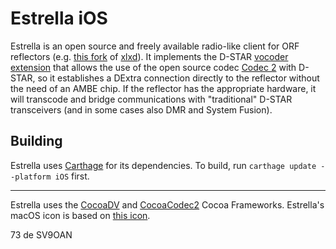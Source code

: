 # Estrella iOS

Estrella is an open source and freely available radio-like client for ORF reflectors (e.g. [this fork](https://github.com/chazapis/xlxd) of [xlxd](https://github.com/LX3JL/xlxd)). It implements the D-STAR [vocoder extension](https://github.com/chazapis/pydv#d-star-vocoder-extension) that allows the use of the open source codec [Codec 2](http://www.rowetel.com/codec2.html) with D-STAR, so it establishes a DExtra connection directly to the reflector without the need of an AMBE chip. If the reflector has the appropriate hardware, it will transcode and bridge communications with "traditional" D-STAR transceivers (and in some cases also DMR and System Fusion).

## Building

Estrella uses [Carthage](https://github.com/Carthage/Carthage) for its dependencies. To build, run `carthage update --platform iOS` first.

---

Estrella uses the [CocoaDV](https://github.com/chazapis/CocoaDV) and [CocoaCodec2](https://github.com/chazapis/CocoaCodec2) Cocoa Frameworks. Estrella's macOS icon is based on [this icon](https://www.deviantart.com/rkrusty/art/Reeder-OS-X-464190500).

73 de SV9OAN
